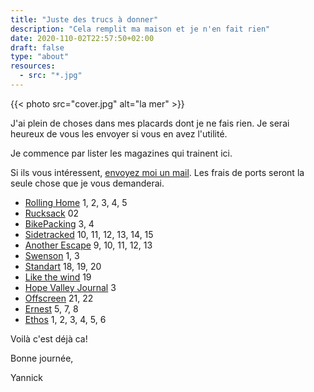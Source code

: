 ```yaml
---
title: "Juste des trucs à donner"
description: "Cela remplit ma maison et je n'en fait rien"
date: 2020-110-02T22:57:50+02:00
draft: false
type: "about"
resources:
  - src: "*.jpg"
---
```


{{< photo src="cover.jpg" alt="la mer" >}}


J'ai plein de choses dans mes placards dont je ne fais rien. Je serai heureux de vous les envoyer si vous en avez l'utilité.

Je commence par lister les magazines qui trainent ici.

Si ils vous intéressent, [envoyez moi un mail](mailto:hello@yannickschutz.com). Les frais de ports seront la seule chose que je vous demanderai.

- [Rolling Home](https://therollinghome.co) 1, 2, 3, 4, 5
- [Rucksack](https://rucksackmag.com) 02
- [BikePacking](https://bikepacking.com) 3, 4
- [Sidetracked](https://www.sidetracked.com) 10, 11, 12, 13, 14, 15
- [Another Escape](https://anotherescape.com) 9, 10, 11, 12, 13
- [Swenson](https://swenson.global/fr/collections/swenson-magazine) 1, 3
- [Standart](https://standartmag.com) 18, 19, 20
- [Like the wind](https://www.likethewindmagazine.com) 19
- [Hope Valley Journal](https://www.hopevalleyjournal.co.uk) 3
- [Offscreen](https://offscreenmag.com) 21, 22
- [Ernest](https://www.ernestjournal.co.uk) 5, 7, 8
- [Ethos](https://ethos-magazine.com) 1, 2, 3, 4, 5, 6


Voilà c'est déjà ca!

Bonne journée,

Yannick
